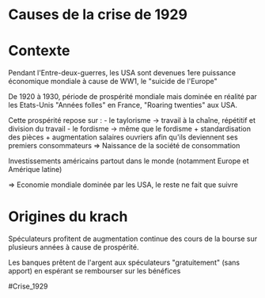 # Causes de la crise de 1929

# Contexte
Pendant l'Entre-deux-guerres, les USA sont devenues 1ere puissance économique mondiale à cause de WW1, le "suicide de l'Europe"

De 1920 à 1930, période de prospérité mondiale mais dominée en réalité par les Etats-Unis
"Années folles" en France, "Roaring twenties" aux USA.

Cette prospérité repose sur :
	- le taylorisme -> travail à la chaîne, répétitif et division du travail
	- le fordisme -> même que le fordisme + standardisation des pièces + augmentation salaires ouvriers afin qu'ils deviennent ses premiers consommateurs
=> Naissance de la société de consommation

Investissements américains partout dans le monde (notamment Europe et Amérique latine)

=> Economie mondiale dominée par les USA, le reste ne fait que suivre

# Origines du krach

Spéculateurs profitent de augmentation continue des cours de la bourse sur plusieurs années à cause de prospérité.

Les banques prêtent de l'argent aux spéculateurs "gratuitement" (sans apport) en espérant se rembourser sur les bénéfices






#Crise_1929
